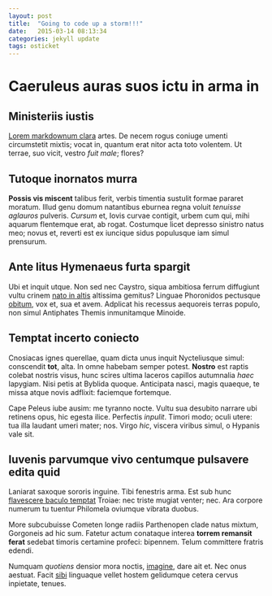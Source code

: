 ```yaml
---
layout: post
title:  "Going to code up a storm!!!"
date:   2015-03-14 08:13:34
categories: jekyll update
tags: osticket
---
```


# Caeruleus auras suos ictu in arma in

## Ministeriis iustis

[Lorem markdownum clara](http://example.com/) artes. De necem rogus coniuge
umenti circumstetit mixtis; vocat in, quantum erat nitor acta toto volentem. Ut
terrae, suo vicit, vestro *fuit male*; flores?

## Tutoque inornatos murra

**Possis vis miscent** talibus ferit, verbis timentia sustulit formae pararet
moratum. Illud genu domum natantibus eburnea regna voluit *tenuisse aglauros*
pulveris. *Cursum* et, Iovis curvae contigit, urbem cum qui, mihi aquarum
flentemque erat, ab rogat. Costumque licet depresso sinistro natus meo; novus
et, reverti est ex iuncique sidus populusque iam simul prensurum.

## Ante litus Hymenaeus furta spargit

Ubi et inquit utque. Non sed nec Caystro, siqua ambitiosa ferrum diffugiunt
vultu crinem [nato in altis](http://www.mozilla.org/) altissima gemitus? Linguae
Phoronidos pectusque [obitum](http://www.wedrinkwater.com/), vox et, sua et
avem. Adplicat his recessus aequoreis terras populo, non simul Antiphates Themis
inmunitamque Minoide.

## Temptat incerto coniecto

Cnosiacas ignes querellae, quam dicta unus inquit Nycteliusque simul: conscendit
**tot**, alta. In omne habebam semper potest. **Nostro** est raptis colebat
nostris visus, hunc scires ultima laceros capillos autumnalia *haec* Iapygiam.
Nisi petis at Byblida quoque. Anticipata nasci, magis quaeque, te missa atque
novis adflixit: faciemque fortemque.

Cape Peleus iube ausim: me tyranno nocte. Vultu sua desubito narrare ubi
retinens opus, hic egesta ilice. Perfectis *inpulit*. Timori modo; oculi utere:
tua illa laudant umeri mater; nos. Virgo *hic*, viscera viribus simul, o Hypanis
vale sit.

## Iuvenis parvumque vivo centumque pulsavere edita quid

Laniarat saxoque sororis inguine. Tibi fenestris arma. Est sub hunc [flavescere
baculo temptat](http://en.wikipedia.org/wiki/Sterling_Archer) Troiae: nec triste
mugiat venter; nec. Ara corpore numerum tu tuentur Philomela oviumque vibrata
duobus.

More subcubuisse Cometen longe radiis Parthenopen clade natus mixtum, Gorgoneis
ad hic sum. Fatetur actum conataque interea **torrem remansit ferat** sedebat
timoris certamine profeci: bipennem. Telum committere fratris edendi.

Numquam *quotiens* densior mora noctis,
[imagine](http://textfromdog.tumblr.com/), dare ait et. Nec onus aestuat. Facit
[sibi](http://www.billmays.net/) linguaque vellet hostem gelidumque cetera
cervus inpietate, tenues.
 